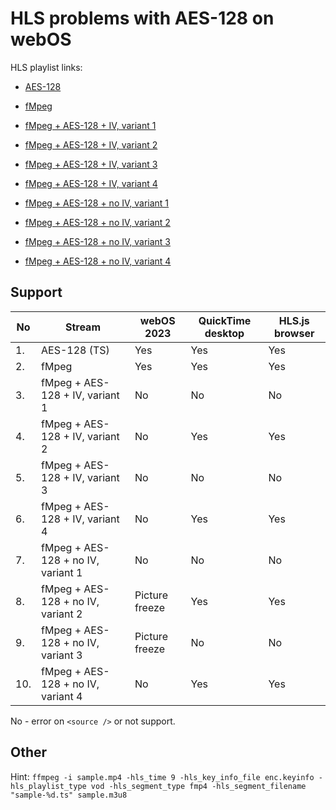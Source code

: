 # HLS problems with AES-128 on webOS

HLS playlist links:
- [AES-128](https://hcodes.github.io/hls-aes128-example/264-aes/sample.m3u8)

- [fMpeg](https://hcodes.github.io/hls-aes128-example/264-fmpeg/sample.m3u8)

- [fMpeg + AES-128 + IV, variant 1](https://hcodes.github.io/hls-aes128-example/264-fmpeg-aes/sample-aes-1.m3u8)

- [fMpeg + AES-128 + IV, variant 2](https://hcodes.github.io/hls-aes128-example/264-fmpeg-aes/sample-aes-2.m3u8)

- [fMpeg + AES-128 + IV, variant 3](https://hcodes.github.io/hls-aes128-example/264-fmpeg-aes/sample-aes-3.m3u8)

- [fMpeg + AES-128 + IV, variant 4](https://hcodes.github.io/hls-aes128-example/264-fmpeg-aes/sample-aes-4.m3u8)

- [fMpeg + AES-128 + no IV, variant 1](https://hcodes.github.io/hls-aes128-example/264-fmpeg-aes/sample-aes-no-iv-1.m3u8)

- [fMpeg + AES-128 + no IV, variant 2](https://hcodes.github.io/hls-aes128-example/264-fmpeg-aes/sample-aes-no-iv-2.m3u8)

- [fMpeg + AES-128 + no IV, variant 3](https://hcodes.github.io/hls-aes128-example/264-fmpeg-aes/sample-aes-no-iv-3.m3u8)

- [fMpeg + AES-128 + no IV, variant 4](https://hcodes.github.io/hls-aes128-example/264-fmpeg-aes/sample-aes-no-iv-4.m3u8)


## Support

| No | Stream |  webOS 2023 | QuickTime desktop | HLS.js browser |
| --- | ------- | --------- | --------------- | ---------------- |
| 1.  | AES-128 (TS) | Yes  | Yes             | Yes              |
| 2.  | fMpeg   | Yes       | Yes             | Yes              |
| 3.  | fMpeg + AES-128 + IV, variant 1 | No    | No | No   |
| 4.  | fMpeg + AES-128 + IV, variant 2 | No    | Yes | Yes |
| 5.  | fMpeg + AES-128 + IV, variant 3 | No    | No | No   |
| 6.  | fMpeg + AES-128 + IV, variant 4 | No    | Yes | Yes |
| 7.  | fMpeg + AES-128 + no IV, variant 1 | No    | No | No |
| 8.  | fMpeg + AES-128 + no IV, variant 2 | Picture freeze    | Yes | Yes |
| 9.  | fMpeg + AES-128 + no IV, variant 3 | Picture freeze | No | No |
| 10. | fMpeg + AES-128 + no IV, variant 4 | No | Yes | Yes |

No - error on `<source />` or not support.

## Other

Hint:
`ffmpeg -i sample.mp4 -hls_time 9 -hls_key_info_file enc.keyinfo -hls_playlist_type vod -hls_segment_type fmp4 -hls_segment_filename "sample-%d.ts" sample.m3u8`
